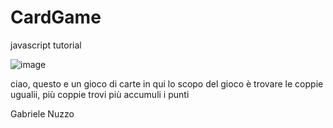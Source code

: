 # CardGame
javascript tutorial 

![image](https://user-images.githubusercontent.com/124572812/235672944-bb696985-7184-4861-9358-280f393af2f3.png)


ciao, questo e un gioco di carte in qui lo scopo del gioco è trovare le coppie ugualii, più coppie trovi più accumuli i punti 


Gabriele Nuzzo
